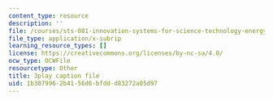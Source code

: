 ```yaml
---
content_type: resource
description: ''
file: /courses/sts-081-innovation-systems-for-science-technology-energy-manufacturing-and-health-spring-2017/1b3079962b4156d6bfddd83272a05d97_n0QLcw-CHmk.vtt
file_type: application/x-subrip
learning_resource_types: []
license: https://creativecommons.org/licenses/by-nc-sa/4.0/
ocw_type: OCWFile
resourcetype: Other
title: 3play caption file
uid: 1b307996-2b41-56d6-bfdd-d83272a05d97
---
```

